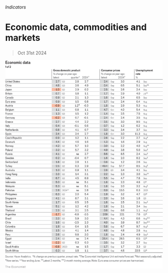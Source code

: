 ###### Indicators

# Economic data, commodities and markets 

#####  

> Oct 31st 2024 

![image](images/20241102_INT101.png) 


